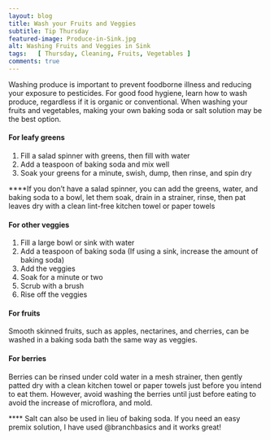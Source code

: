 ```yaml
---
layout: blog
title: Wash your Fruits and Veggies
subtitle: Tip Thursday
featured-image: Produce-in-Sink.jpg
alt: Washing Fruits and Veggies in Sink
tags:   [ Thursday, Cleaning, Fruits, Vegetables ]
comments: true
---
```

Washing produce is important to prevent foodborne illness and reducing your exposure to pesticides. For good food hygiene, learn how to wash produce, regardless if it is organic or conventional. When washing your fruits and vegetables, making your own baking soda or salt solution may be the best option.

#### For leafy greens
1. Fill a salad spinner with greens, then fill with water
2. Add a teaspoon of baking soda and mix well
3. Soak your greens for a minute, swish, dump, then rinse, and spin dry

****If you don’t have a salad spinner, you can add the greens, water, and baking soda to a bowl, let them soak, drain in a strainer, rinse, then pat leaves dry with a clean lint-free kitchen towel or paper towels                        



#### For other veggies
1. Fill a large bowl or sink with water
2. Add a teaspoon of baking soda (If using a sink, increase the amount of baking soda)</li>
3. Add the veggies
4. Soak for a minute or two
5. Scrub with a brush
6. Rise off the veggies

#### For fruits
Smooth skinned fruits, such as apples, nectarines, and cherries, can be washed in a baking soda bath the same way as veggies.


#### For berries
Berries can be rinsed under cold water in a mesh strainer, then gently patted dry with a clean kitchen towel or paper towels just before you intend to eat them. However, avoid washing the berries until just before eating to avoid the increase of microflora, and mold.

**** Salt can also be used in lieu of baking soda. If you need an easy premix solution, I have used @branchbasics and it works great!

